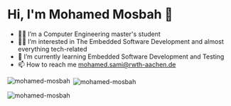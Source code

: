 # Hi, I'm Mohamed Mosbah 👋 

- 👨‍🎓 I’m a Computer Engineering master's student
- 👨‍💻 I’m interested in The Embedded Software Development and almost everything tech-related
- 🌱 I’m currently learning Embedded Software Development and Testing
- 📫 How to reach me mohamed.sami@rwth-aachen.de

<!---
mohamed-mosbah/mohamed-mosbah is a ✨ special ✨ repository because its `README.md` (this file) appears on your GitHub profile.
You can click the Preview link to take a look at your changes.
--->

<p><img align="left" src="https://github-readme-stats.vercel.app/api/top-langs?username=mohamed-mosbah&show_icons=true&locale=en&layout=compact" alt="mohamed-mosbah" /></p>

<p>&nbsp;<img align="center" src="https://github-readme-stats.vercel.app/api?username=mohamed-mosbah&show_icons=true&locale=en" alt="mohamed-mosbah" /></p>

<p><img align="center" src="https://github-readme-streak-stats.herokuapp.com/?user=mohamed-mosbah&" alt="mohamed-mosbah" /></p>
